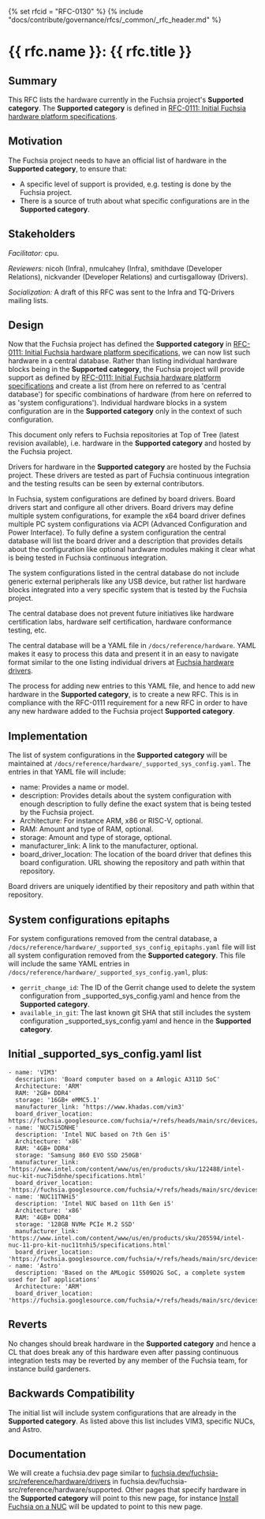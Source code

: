 <!-- mdformat off(templates not supported) -->
{% set rfcid = "RFC-0130" %}
{% include "docs/contribute/governance/rfcs/_common/_rfc_header.md" %}
# {{ rfc.name }}: {{ rfc.title }}
<!-- SET the `rfcid` VAR ABOVE. DO NOT EDIT ANYTHING ELSE ABOVE THIS LINE. -->

<!-- mdformat on -->

<!-- This should begin with an H2 element (for example, ## Summary).-->

## Summary

This RFC lists the hardware currently in the Fuchsia project's **Supported
category**. The **Supported category** is defined in [RFC-0111: Initial Fuchsia
hardware platform specifications][rfc-0111].


## Motivation

The Fuchsia project needs to have an official list of hardware in the
**Supported category**, to ensure that:

* A specific level of support is provided, e.g. testing is done by the Fuchsia
  project.
* There is a source of truth about what specific configurations are in the
  **Supported category**.

## Stakeholders

_Facilitator:_ cpu.

_Reviewers:_ nicoh (Infra), nmulcahey (Infra), smithdave (Developer Relations),
nickvander (Developer Relations) and curtisgalloway (Drivers).

_Socialization:_ A draft of this RFC was sent to the Infra and TQ-Drivers
mailing lists.

## Design

Now that the Fuchsia project has defined the **Supported category** in
[RFC-0111: Initial Fuchsia hardware platform specifications][rfc-0111], we can
now list such hardware in a central database. Rather than listing individual
hardware blocks being in the **Supported category**, the Fuchsia project will
provide support as defined by [RFC-0111: Initial Fuchsia hardware platform
specifications][rfc-0111] and create a list (from here on referred to as
'central database') for specific combinations of hardware (from here on referred
to as 'system configurations'). Individual hardware blocks in a system
configuration are in the **Supported category** only in the context of such
configuration.

This document only refers to Fuchsia repositories at Top of Tree (latest
revision available), i.e. hardware in the **Supported category** and hosted by
the Fuchsia project.

Drivers for hardware in the **Supported category** are hosted by the Fuchsia
project. These drivers are tested as part of Fuchsia continuous integration and
the testing results can be seen by external contributors.

In Fuchsia, system configurations are defined by board drivers. Board drivers
start and configure all other drivers. Board drivers may define multiple system
configurations, for example the x64 board driver defines multiple PC system
configurations via ACPI (Advanced Configuration and Power Interface). To fully
define a system configuration the central database will list the board driver
and a description that provides details about the configuration like optional
hardware modules making it clear what is being tested in Fuchsia continuous
integration.

The system configurations listed in the central database do not include generic
external peripherals like any USB device, but rather list hardware blocks
integrated into a very specific system that is tested by the Fuchsia project.

The central database does not prevent future initiatives like hardware
certification labs, hardware self certification, hardware conformance testing,
etc.

The central database will be a YAML file in `/docs/reference/hardware`. YAML
makes it easy to process this data and present it in an easy to navigate format
similar to the one listing individual drivers at [Fuchsia hardware
drivers](/docs/reference/hardware/drivers.md).

The process for adding new entries to this YAML file, and hence to add new
hardware in the **Supported category**, is to create a new RFC. This is in
compliance with the RFC-0111 requirement for a new RFC in order to have any new
hardware added to the Fuchsia project **Supported category**.

## Implementation

The list of system configurations in the **Supported category** will be
maintained at `/docs/reference/hardware/_supported_sys_config.yaml`. The entries
in that YAML file will include:

* name: Provides a name or model.
* description: Provides details about the system configuration with enough
  description to fully define the exact system that is being tested by the
  Fuchsia project.
* Architecture: For instance ARM, x86 or RISC-V, optional.
* RAM: Amount and type of RAM, optional.
* storage: Amount and type of storage, optional.
* manufacturer_link: A link to the manufacturer, optional.
* board_driver_location: The location of the board driver that defines this
  board configuration. URL showing the repository and path within that
  repository.

Board drivers are uniquely identified by their repository and path within that
repository.

## System configurations epitaphs

For system configurations removed from the central database, a
`/docs/reference/hardware/_supported_sys_config_epitaphs.yaml` file will list
all system configuration removed from the **Supported category**. This file will
include the same YAML entries in
`/docs/reference/hardware/_supported_sys_config.yaml`, plus:

* `gerrit_change_id`: The ID of the Gerrit change used to delete the system
  configuration from _supported_sys_config.yaml and hence from the **Supported
  category**.
* `available_in_git`: The last known git SHA that still includes the system
  configuration _supported_sys_config.yaml and hence in the **Supported
  category**.

## Initial _supported_sys_config.yaml list

```
- name: 'VIM3'
  description: 'Board computer based on a Amlogic A311D SoC'
  Architecture: 'ARM'
  RAM: '2GB+ DDR4'
  storage: '16GB+ eMMC5.1'
  manufacturer_link: ‘https://www.khadas.com/vim3'
  board_driver_location: https://fuchsia.googlesource.com/fuchsia/+/refs/heads/main/src/devices/board/drivers/vim3'
- name: 'NUC7i5DNHE'
  description: 'Intel NUC based on 7th Gen i5'
  Architecture: 'x86'
  RAM: '4GB+ DDR4'
  storage: 'Samsung 860 EVO SSD 250GB'
  manufacturer_link: ‘https://www.intel.com/content/www/us/en/products/sku/122488/intel-nuc-kit-nuc7i5dnhe/specifications.html'
  board_driver_location: 'https://fuchsia.googlesource.com/fuchsia/+/refs/heads/main/src/devices/board/drivers/x86'
- name: 'NUC11TNHi5'
  description: 'Intel NUC based on 11th Gen i5'
  Architecture: 'x86'
  RAM: '4GB+ DDR4'
  storage: '128GB NVMe PCIe M.2 SSD'
  manufacturer_link: 'https://www.intel.com/content/www/us/en/products/sku/205594/intel-nuc-11-pro-kit-nuc11tnhi5/specifications.html'
  board_driver_location: 'https://fuchsia.googlesource.com/fuchsia/+/refs/heads/main/src/devices/board/drivers/x86'
- name: 'Astro'
  description: 'Based on the AMLogic S509D2G SoC, a complete system used for IoT applications'
  Architecture: 'ARM'
  board_driver_location: 'https://fuchsia.googlesource.com/fuchsia/+/refs/heads/main/src/devices/board/drivers/astro'
```

## Reverts

No changes should break hardware in the **Supported category** and hence a CL
that does break any of this hardware even after passing continuous integration
tests may be reverted by any member of the Fuchsia team, for instance build
gardeners.

## Backwards Compatibility

The initial list will include system configurations that are already in the
**Supported category**. As listed above this list includes VIM3, specific NUCs,
and Astro.

## Documentation

We will create a fuchsia.dev page similar to
[fuchsia.dev/fuchsia-src/reference/hardware/drivers](/docs/reference/hardware/drivers.md)
in fuchsia.dev/fuchsia-src/reference/hardware/supported. Other pages that
specify hardware in the **Supported category** will point to this new page, for
instance [Install Fuchsia on a NUC](/docs/development/hardware/intel_nuc.md)
will be updated to point to this new page.

<!-- xrefs -->
[rfc-0111]: /docs/contribute/governance/rfcs/0111_fuchsia_hardware_specifications.md
